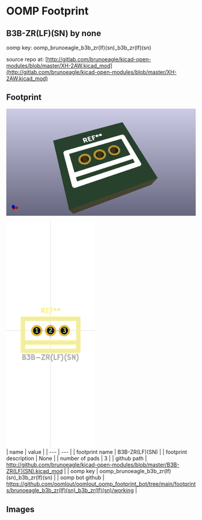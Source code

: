 # OOMP Footprint  
## B3B-ZR(LF)(SN)  by none  
  
oomp key: oomp_brunoeagle_b3b_zr(lf)(sn)_b3b_zr(lf)(sn)  
  
source repo at: [http://gitlab.com/brunoeagle/kicad-open-modules/blob/master/XH-2AW.kicad_mod](http://gitlab.com/brunoeagle/kicad-open-modules/blob/master/XH-2AW.kicad_mod)  
## Footprint  
  
[![working_kicad_pcb_3d.png](working_kicad_pcb_3d_600.png)](working_kicad_pcb_3d.png)  
  
[![working.png](working_600.png)](working.png)  
| name | value | 
| --- | --- | 
| footprint name | B3B-ZR(LF)(SN) | 
| footprint description | None | 
| number of pads | 3 | 
| github path | http://github.com/brunoeagle/kicad-open-modules/blob/master/B3B-ZR(LF)(SN).kicad_mod | 
| oomp key | oomp_brunoeagle_b3b_zr(lf)(sn)_b3b_zr(lf)(sn) | 
| oomp bot github | https://github.com/oomlout/oomlout_oomp_footprint_bot/tree/main/footprints/brunoeagle_b3b_zr(lf)(sn)_b3b_zr(lf)(sn)/working | 
## Images  
